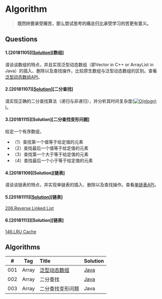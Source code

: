 # Algorithm

> **既然终要承受痛苦，那么尝试思考的痛总归比承受学习的苦更有意义。**

## Questions

#### 1.[20181105][[Solution](https://github.com/guokaide/algorithm/blob/master/summary/summary.md#%E6%95%B0%E7%BB%84)][数组]
请谈谈数组的特点，并且实现泛型动态数组（即Vector in C++ or ArrayList in Java）的插入、删除以及查找操作，比较原生数组与泛型动态数组的区别。查看[泛型动态数组API](https://github.com/guokaide/algorithm/blob/master/questions/questions.md)。

#### 2.[20181107][[Solution](https://github.com/guokaide/algorithm/blob/master/algorithms/src/array/BinarySearch.java)][二分查找]
请实现正确的二分查找算法（递归与非递归），并分析其时间复杂度(<a href="http://www.codecogs.com/eqnedit.php?latex=O(nlogn)" target="_blank"><img src="http://latex.codecogs.com/gif.latex?O(nlogn)" title="O(nlogn)" /></a>)。

#### 3.[20181115][Solution][二分查找变形问题]
给定一个有序数组，
* （1）查找第一个值等于给定值的元素
* （2）查找最后一个值等于给定值的元素
* （3）查找第一个大于等于给定值的元素
* （4）查找最后一个小于等于给定值的元素

#### 4.[20181109][Solution][链表]
请谈谈链表的特点，并实现单链表的插入、删除以及查找操作。查看[单链表API](https://github.com/guokaide/algorithm/blob/master/questions/questions.md)。

#### 5.[20181111][[Solution](https://github.com/guokaide/leetcode/tree/master/algorithms/src/reverselinkedlist_206)][链表]
[206.Reverse Linked List](https://leetcode.com/problems/reverse-linked-list/description/)

#### 6.[20181113][Solution][链表]
[146.LRU Cache](https://leetcode.com/problems/lru-cache/description/)



## Algorithms

|#|Tag|Title|Solution|
|:---:|:---:|:---|:---|
|001|Array|[泛型动态数组](https://github.com/guokaide/algorithm/blob/master/questions/questions.md)|[Java](https://github.com/guokaide/algorithm/blob/master/algorithms/src/array/GenericArray.java)|
|002|Array|二分查找|[Java](https://github.com/guokaide/algorithm/blob/master/algorithms/src/array/BinarySearch.java)|
|003|Array|二分查找变形问题|Java|
